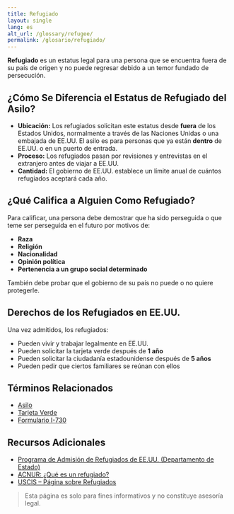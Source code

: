 ```yaml
---
title: Refugiado
layout: single
lang: es
alt_url: /glossary/refugee/
permalink: /glosario/refugiado/
---
```


**Refugiado** es un estatus legal para una persona que se encuentra fuera de su país de origen y no puede regresar debido a un temor fundado de persecución.

## ¿Cómo Se Diferencia el Estatus de Refugiado del Asilo?

- **Ubicación:** Los refugiados solicitan este estatus desde **fuera** de los Estados Unidos, normalmente a través de las Naciones Unidas o una embajada de EE.UU. El asilo es para personas que ya están **dentro** de EE.UU. o en un puerto de entrada.  
- **Proceso:** Los refugiados pasan por revisiones y entrevistas en el extranjero antes de viajar a EE.UU.  
- **Cantidad:** El gobierno de EE.UU. establece un límite anual de cuántos refugiados aceptará cada año.

## ¿Qué Califica a Alguien Como Refugiado?

Para calificar, una persona debe demostrar que ha sido perseguida o que teme ser perseguida en el futuro por motivos de:

- **Raza**  
- **Religión**  
- **Nacionalidad**  
- **Opinión política**  
- **Pertenencia a un grupo social determinado**

También debe probar que el gobierno de su país no puede o no quiere protegerle.

## Derechos de los Refugiados en EE.UU.

Una vez admitidos, los refugiados:

- Pueden vivir y trabajar legalmente en EE.UU.  
- Pueden solicitar la tarjeta verde después de **1 año**  
- Pueden solicitar la ciudadanía estadounidense después de **5 años**  
- Pueden pedir que ciertos familiares se reúnan con ellos

## Términos Relacionados

- [Asilo](/glosario/asilo/)  
- [Tarjeta Verde](/glosario/green-card/)  
- [Formulario I-730](/glosario/form-i-730/)

## Recursos Adicionales

- [Programa de Admisión de Refugiados de EE.UU. (Departamento de Estado)](https://www.state.gov/refugee-admissions/)  
- [ACNUR: ¿Qué es un refugiado?](https://www.unhcr.org/es/que-es-un-refugiado.html)  
- [USCIS – Página sobre Refugiados](https://www.uscis.gov/humanitarian/refugees-and-asylum/refugees)

> Esta página es solo para fines informativos y no constituye asesoría legal.